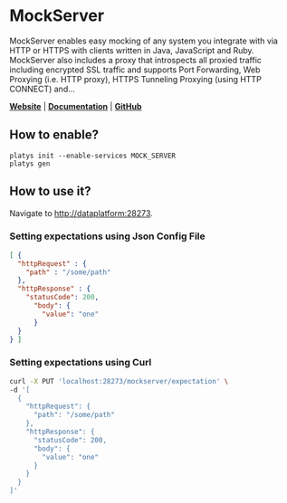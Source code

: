 # MockServer

MockServer enables easy mocking of any system you integrate with via HTTP or HTTPS with clients written in Java, JavaScript and Ruby. MockServer also includes a proxy that introspects all proxied traffic including encrypted SSL traffic and supports Port Forwarding, Web Proxying (i.e. HTTP proxy), HTTPS Tunneling Proxying (using HTTP CONNECT) and… 

**[Website](https://mock-server.com/)** | **[Documentation](https://mock-server.com/)** | **[GitHub](https://github.com/mock-server/mockserver)**

## How to enable?

```
platys init --enable-services MOCK_SERVER
platys gen
```

## How to use it?

Navigate to <http://dataplatform:28273>.


### Setting expectations using Json Config File

```json
[ {
  "httpRequest" : {
    "path" : "/some/path"
  },
  "httpResponse" : {
    "statusCode": 200,
      "body": {
        "value": "one"
      }
  }
} ]
```

### Setting expectations using Curl

```bash
curl -X PUT 'localhost:28273/mockserver/expectation' \
-d '[
  {
    "httpRequest": {
      "path": "/some/path"
    },
    "httpResponse": {
      "statusCode": 200,
      "body": {
        "value": "one"
      }
    }
  }
]'
```